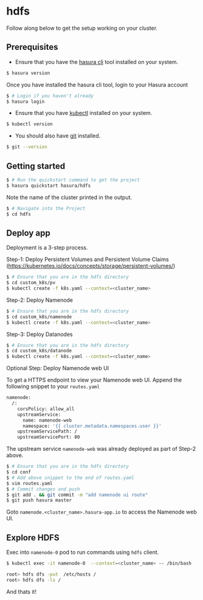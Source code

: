 # hdfs

Follow along below to get the setup working on your cluster.

## Prerequisites

* Ensure that you have the [hasura cli](https://docs.hasura.io/0.15/manual/install-hasura-cli.html) tool installed on your system.

```sh
$ hasura version
```

Once you have installed the hasura cli tool, login to your Hasura account

```sh
$ # Login if you haven't already
$ hasura login
```

* Ensure that you have [kubectl](https://kubernetes.io/docs/tasks/tools/install-kubectl/)  installed on your system.

```sh
$ kubectl version
```

* You should also have [git](https://git-scm.com) installed.

```sh
$ git --version
```

## Getting started

```sh
$ # Run the quickstart command to get the project
$ hasura quickstart hasura/hdfs
```

Note the name of the cluster printed in the output.

```sh
$ # Navigate into the Project
$ cd hdfs
```
## Deploy app

Deployment is a 3-step process.  
   

Step-1: Deploy Persistent Volumes and Persistent Volume Claims (https://kubernetes.io/docs/concepts/storage/persistent-volumes/)

```sh
$ # Ensure that you are in the hdfs directory
$ cd custom_k8s/pv
$ kubectl create -f k8s.yaml --context=<cluster_name>
```

Step-2: Deploy Namenode 

```sh
$ # Ensure that you are in the hdfs directory
$ cd custom_k8s/namenode
$ kubectl create -f k8s.yaml --context=<cluster_name>
```

Step-3: Deploy Datanodes

```sh
$ # Ensure that you are in the hdfs directory
$ cd custom_k8s/datanode
$ kubectl create -f k8s.yaml --context=<cluster_name>
```

Optional Step: Deploy Namenode web UI

To get a HTTPS endpoint to view your Namenode web UI. Append the following snippet to your `routes.yaml`

```sh
namenode:
  /:
    corsPolicy: allow_all
    upstreamService:
      name: namenode-web
      namespace: '{{ cluster.metadata.namespaces.user }}'
    upstreamServicePath: /
    upstreamServicePort: 80
```

The upstream service `namenode-web` was already deployed as part of Step-2 above.

```sh
$ # Ensure that you are in the hdfs directory
$ cd conf
$ # Add above snippet to the end of routes.yaml
$ vim routes.yaml
$ # Commit changes and push
$ git add . && git commit -m "add namenode ui route"
$ git push hasura master
```

Goto `namenode.<cluster_name>.hasura-app.io` to access the Namenode web UI.

## Explore HDFS

Exec into `namenode-0` pod to run commands using `hdfs` client. 

```sh
$ kubectl exec -it namenode-0  --context=<cluster_name> -- /bin/bash

root> hdfs dfs -put  /etc/hosts /
root> hdfs dfs -ls /
```

And thats it!

